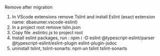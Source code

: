 Remove after migration

1. In VScode extensions remove Tslint and install Eslint (exact extension name: dbaeumer.vscode-eslint)
2. In a project root remove tslin.json
3. Copy file .eslintrc.js to project root
4. Install eslint packages, run : npm i -D eslint @typescript-eslint/parser @typescript-eslint/eslint-plugin eslint-plugin-jsdoc
5. uninstall tslint, tslint-sonarts: npm un tslint tslint-sonarts